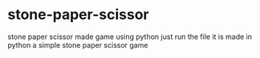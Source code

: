 # stone-paper-scissor
stone paper scissor made game using python 
just run the file it is made in python a simple stone paper scissor game
